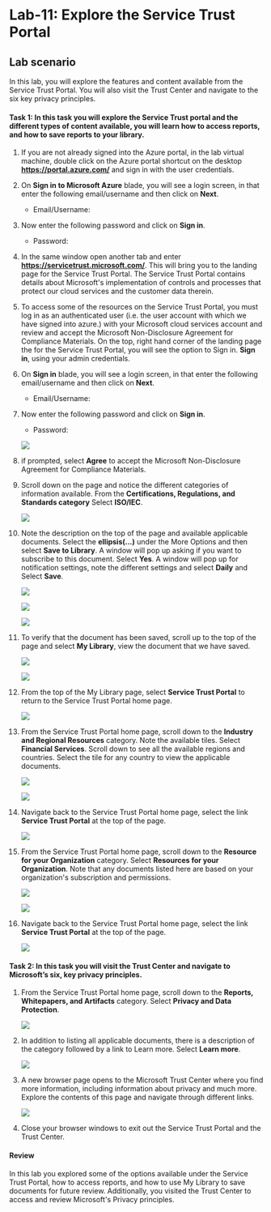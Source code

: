 # Lab-11: Explore the Service Trust Portal

## Lab scenario

In this lab, you will explore the features and content available from the Service Trust Portal. You will also visit the Trust Center and navigate to the six key privacy principles.

#### Task 1: In this task you will explore the Service Trust portal and the different types of content available, you will learn how to access reports, and how to save reports to your library. 

1. If you are not already signed into the Azure portal, in the lab virtual machine, double click on the Azure portal shortcut on the desktop **https://portal.azure.com/** and sign in with the user credentials.

1. On **Sign in to Microsoft Azure** blade, you will see a login screen, in that enter the following email/username and then click on **Next**. 
   * Email/Username: <inject key="AzureAdUserEmail"></inject>

1. Now enter the following password and click on **Sign in**.
   * Password: <inject key="AzureAdUserPassword"></inject>

1. In the same window open another tab and enter **https://servicetrust.microsoft.com/**.  This will bring you to the landing page for the Service Trust Portal. The Service Trust Portal contains details about Microsoft's implementation of controls and processes that protect our cloud services and the customer data therein. 

1. To access some of the resources on the Service Trust Portal, you must log in as an authenticated user (i.e. the user account with which we have signed into azure.) with your Microsoft cloud services account and review and accept the Microsoft Non-Disclosure Agreement for Compliance Materials. On the top, right hand corner of the landing page the for the Service Trust Portal, you will see the option to Sign in.  **Sign in**, using your admin credentials. 

1. On **Sign in** blade, you will see a login screen, in that enter the following email/username and then click on **Next**. 
   * Email/Username: <inject key="AzureAdUserEmail"></inject>

1. Now enter the following password and click on **Sign in**.
   * Password: <inject key="AzureAdUserPassword"></inject>

    ![](../Images/sc-900-lab11-3.png)
    
1. if prompted, select **Agree** to accept the Microsoft Non-Disclosure Agreement for Compliance Materials.
    
1. Scroll down on the page and notice the different categories of information available. From the **Certifications, Regulations, and Standards category** Select **ISO/IEC**.

   ![](../Images/sc-900-11-4.png)

1. Note the description on the top of the page and available applicable documents. Select the **ellipsis(...)** under the More Options and then select **Save to Library**. A window will pop up asking if you want to subscribe to this document.  Select **Yes**. A window will pop up for notification settings, note the different settings and select **Daily** and Select **Save**.

   ![](../Images/sc-900-lab11-5-6.png)
   
   ![](../Images/sc-900-lab11-5-7-1.png)
   
   ![](../Images/sc-900-lab11-5-8-1.png)

1. To verify that the document has been saved, scroll up to the top of the page and select **My Library**, view the document that we have saved.

   ![](../Images/sc-900-lab11-7.png)
   
   ![](../Images/sc-900-lab11-7-1.png)

1. From the top of the My Library page, select **Service Trust Portal** to return to the Service Trust Portal home page.

   ![](../Images/sc-900-lab11-8.png)
   
1. From the Service Trust Portal home page, scroll down to the **Industry and Regional Resources** category.  Note the available tiles.  Select **Financial Services**.  Scroll down to see all the available regions and countries.  Select the tile for any country to view the applicable documents.
 
   ![](../Images/sc-900-lab11-9.png)
   
   ![](../Images/sc-900-lab11-9-1.png)
 
1. Navigate back to the Service Trust Portal home page, select the link **Service Trust Portal** at the top of the page.
   
    ![](../Images/sc-900-lab11-8.png)
    
1. From the Service Trust Portal home page, scroll down to the **Resource for your Organization** category. Select **Resources for your Organization**.  Note that any documents listed here are based on your organization's subscription and permissions.    

   ![](../Images/sc-900-lab11-11.png)
   
   ![](../Images/sc-900-11-11-1.png)
   
1. Navigate back to the Service Trust Portal home page, select the link **Service Trust Portal** at the top of the page.

   ![](../Images/sc-900-lab11-8.png)
    
#### Task 2: In this task you will visit the Trust Center and navigate to Microsoft’s six, key privacy principles.

1. From the Service Trust Portal home page, scroll down to the **Reports, Whitepapers, and Artifacts** category. Select **Privacy and Data Protection**.  

   ![](../Images/sc-900lab11-T1-1.png)

1. In addition to listing all applicable documents, there is a description of the category followed by a link to Learn more.  Select **Learn more**.

   ![](../Images/sc-900lab11-T1-2.png)

1. A new browser page opens to the Microsoft Trust Center where you find more information, including information about privacy and much more. Explore the contents of this page and navigate through different links.

   ![](../Images/sc-900lab11-T1-3.png)

1. Close your browser windows to exit out the Service Trust Portal and the Trust Center.

#### Review

In this lab you explored some of the options available under the Service Trust Portal, how to access reports, and how to use My Library to save documents for future review.  Additionally, you visited the Trust Center to access and review Microsoft's Privacy principles.
